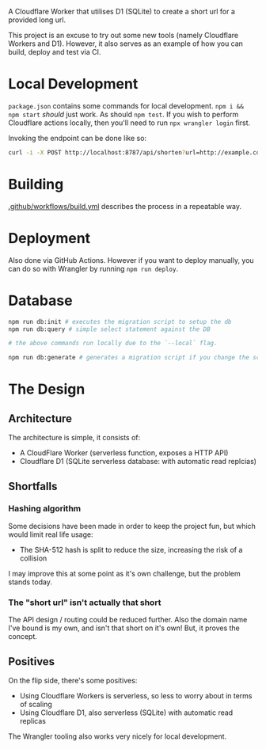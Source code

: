 A Cloudflare Worker that utilises D1 (SQLite) to create a short url for a provided long url.

This project is an excuse to try out some new tools (namely Cloudflare Workers and D1). However, it also serves as an example of how you can build, deploy and test via CI.

# Local Development

`package.json` contains some commands for local development. `npm i && npm start` _should_ just work. As should `npm test`. If you wish to perform Cloudflare actions locally, then you'll need to run `npx wrangler login` first.

Invoking the endpoint can be done like so:
```bash
curl -i -X POST http://localhost:8787/api/shorten?url=http://example.com # response returns an alternative url that can be used for requests and returns a 301 to the original URL
```

# Building

[.github/workflows/build.yml](.github/workflows/build.yml) describes the process in a repeatable way.

# Deployment

Also done via GitHub Actions. However if you want to deploy manually, you can do so with Wrangler by running `npm run deploy`.

# Database
```bash
npm run db:init # executes the migration script to setup the db
npm run db:query # simple select statement against the DB

# the above commands run locally due to the `--local` flag.

npm run db:generate # generates a migration script if you change the schema
```

# The Design

## Architecture

The architecture is simple, it consists of:
- A CloudFlare Worker (serverless function, exposes a HTTP API)
- Cloudflare D1 (SQLite serverless database: with automatic read replcias)

## Shortfalls

### Hashing algorithm

Some decisions have been made in order to keep the project fun, but which would limit real life usage:

- The SHA-512 hash is split to reduce the size, increasing the risk of a collision

I may improve this at some point as it's own challenge, but the problem stands today.

### The "short url" isn't actually that short
The API design / routing could be reduced further. Also the domain name I've bound is my own, and isn't that short on it's own! But, it proves the concept.


## Positives

On the flip side, there's some positives:

- Using Cloudflare Workers is serverless, so less to worry about in terms of scaling
- Using Cloudflare D1, also serverless (SQLite) with automatic read replicas

The Wrangler tooling also works very nicely for local development.
